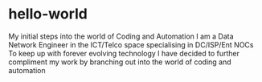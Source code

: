# hello-world
My initial steps into the world of Coding and Automation
I am a Data Network Engineer in the ICT/Telco space specialising in DC/ISP/Ent NOCs
To keep up with forever evolving technology 
I have decided to further compliment my work by branching out into the world of coding and automation
